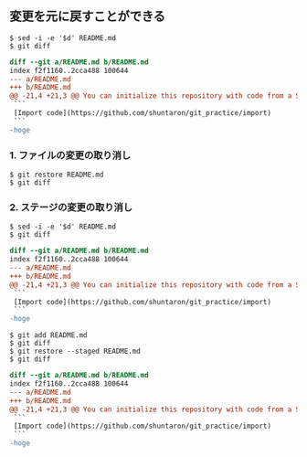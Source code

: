 ## 変更を元に戻すことができる
````console
$ sed -i -e '$d' README.md 
$ git diff
````
````diff
diff --git a/README.md b/README.md
index f2f1160..2cca488 100644
--- a/README.md
+++ b/README.md
@@ -21,4 +21,3 @@ You can initialize this repository with code from a Subversion, Mercurial, or TF
 ```
 [Import code](https://github.com/shuntaron/git_practice/import)
 ```
-hoge
````

### 1. ファイルの変更の取り消し
````console
$ git restore README.md
$ git diff
````

### 2. ステージの変更の取り消し
````console
$ sed -i -e '$d' README.md 
$ git diff
````
````diff
diff --git a/README.md b/README.md
index f2f1160..2cca488 100644
--- a/README.md
+++ b/README.md
@@ -21,4 +21,3 @@ You can initialize this repository with code from a Subversion, Mercurial, or TF
 ```
 [Import code](https://github.com/shuntaron/git_practice/import)
 ```
-hoge
````
```console
$ git add README.md
$ git diff
$ git restore --staged README.md
$ git diff
```
````diff
diff --git a/README.md b/README.md
index f2f1160..2cca488 100644
--- a/README.md
+++ b/README.md
@@ -21,4 +21,3 @@ You can initialize this repository with code from a Subversion, Mercurial, or TF
 ```
 [Import code](https://github.com/shuntaron/git_practice/import)
 ```
-hoge
````
